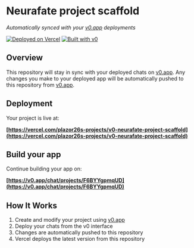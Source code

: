 # Neurafate project scaffold

*Automatically synced with your [v0.app](https://v0.app) deployments*

[![Deployed on Vercel](https://img.shields.io/badge/Deployed%20on-Vercel-black?style=for-the-badge&logo=vercel)](https://vercel.com/plazor26s-projects/v0-neurafate-project-scaffold)
[![Built with v0](https://img.shields.io/badge/Built%20with-v0.app-black?style=for-the-badge)](https://v0.app/chat/projects/F6BYYgpmqUD)

## Overview

This repository will stay in sync with your deployed chats on [v0.app](https://v0.app).
Any changes you make to your deployed app will be automatically pushed to this repository from [v0.app](https://v0.app).

## Deployment

Your project is live at:

**[https://vercel.com/plazor26s-projects/v0-neurafate-project-scaffold](https://vercel.com/plazor26s-projects/v0-neurafate-project-scaffold)**

## Build your app

Continue building your app on:

**[https://v0.app/chat/projects/F6BYYgpmqUD](https://v0.app/chat/projects/F6BYYgpmqUD)**

## How It Works

1. Create and modify your project using [v0.app](https://v0.app)
2. Deploy your chats from the v0 interface
3. Changes are automatically pushed to this repository
4. Vercel deploys the latest version from this repository